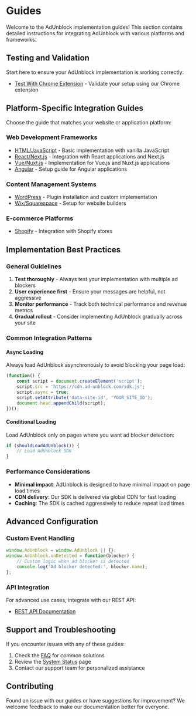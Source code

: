 # Guides

Welcome to the AdUnblock implementation guides! This section contains detailed instructions for integrating AdUnblock with various platforms and frameworks.

## Testing and Validation

Start here to ensure your AdUnblock implementation is working correctly:

- [Test With Chrome Extension](test-with-chrome-extension.md) - Validate your setup using our Chrome extension

## Platform-Specific Integration Guides

Choose the guide that matches your website or application platform:

### Web Development Frameworks

- [HTML/JavaScript](html-javascript.md) - Basic implementation with vanilla JavaScript
- [React/Next.js](react-nextjs.md) - Integration with React applications and Next.js
- [Vue/Nuxt.js](vue-nuxtjs.md) - Implementation for Vue.js and Nuxt.js applications  
- [Angular](angular.md) - Setup guide for Angular applications

### Content Management Systems

- [WordPress](wordpress.md) - Plugin installation and custom implementation
- [Wix/Squarespace](wix-squarespace.md) - Setup for website builders

### E-commerce Platforms

- [Shopify](shopify.md) - Integration with Shopify stores

## Implementation Best Practices

### General Guidelines

1. **Test thoroughly** - Always test your implementation with multiple ad blockers
2. **User experience first** - Ensure your messages are helpful, not aggressive
3. **Monitor performance** - Track both technical performance and revenue metrics
4. **Gradual rollout** - Consider implementing AdUnblock gradually across your site

### Common Integration Patterns

#### Async Loading
Always load AdUnblock asynchronously to avoid blocking your page load:

```javascript
(function() {
    const script = document.createElement('script');
    script.src = 'https://cdn.ad-unblock.com/sdk.js';
    script.async = true;
    script.setAttribute('data-site-id', 'YOUR_SITE_ID');
    document.head.appendChild(script);
})();
```

#### Conditional Loading
Load AdUnblock only on pages where you want ad blocker detection:

```javascript
if (shouldLoadAdUnblock()) {
    // Load AdUnblock SDK
}
```

### Performance Considerations

- **Minimal impact**: AdUnblock is designed to have minimal impact on page load times
- **CDN delivery**: Our SDK is delivered via global CDN for fast loading
- **Caching**: The SDK is cached aggressively to reduce repeat load times

## Advanced Configuration

### Custom Event Handling

```javascript
window.AdUnblock = window.AdUnblock || {};
window.AdUnblock.onDetected = function(blocker) {
    // Custom logic when ad blocker is detected
    console.log('Ad blocker detected:', blocker.name);
};
```

### API Integration

For advanced use cases, integrate with our REST API:
- [REST API Documentation](../api-reference/rest-api.md)

## Support and Troubleshooting

If you encounter issues with any of these guides:

1. Check the [FAQ](../faq.md) for common solutions
2. Review the [System Status](../system-status.md) page
3. Contact our support team for personalized assistance

## Contributing

Found an issue with our guides or have suggestions for improvement? We welcome feedback to make our documentation better for everyone. 